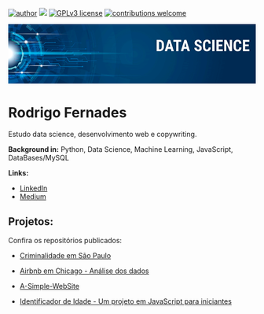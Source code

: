 [![author](https://img.shields.io/badge/author-carlosfab-red.svg)](https://www.linkedin.com/in/carlosfab) [![](https://img.shields.io/badge/python-3.7+-blue.svg)](https://www.python.org/downloads/release/python-365/) [![GPLv3 license](https://img.shields.io/badge/License-GPLv3-blue.svg)](http://perso.crans.org/besson/LICENSE.html) [![contributions welcome](https://img.shields.io/badge/contributions-welcome-brightgreen.svg?style=flat)](https://github.com/carlosfab/data_science/issues)

<p align="center">
  <img src="https://raw.githubusercontent.com/ka1chou/sigmoidal_data_science/master/Screen%20Shot%202020-06-23%20at%2011.23.58.png" >
</p>

# Rodrigo Fernades
<sub> </sub>

Estudo data science, desenvolvimento web e copywriting.

**Background in:** Python, Data Science, Machine Learning, JavaScript, DataBases/MySQL

**Links:**
* [LinkedIn](https://www.linkedin.com/in/rodrigo-fernandes-72b9aa100/)
* [Medium](https://medium.com/@rferna14)


## Projetos:
Confira os repositórios publicados:

 * [Criminalidade em São Paulo](bit.ly/2YSCmvdbit.ly/2YSCmvd)
 
 * [Airbnb em Chicago - Análise dos dados](bit.ly/3dUKdN0)
 
 * [A-Simple-WebSite](https://github.com/rfernand3s/A-Simple-Website)
 
 * [Identificador de Idade - Um projeto em JavaScript para iniciantes](https://github.com/rfernand3s/Projeto-Verificador-de-Idade/blob/master/README.md)
 
 
 
 


